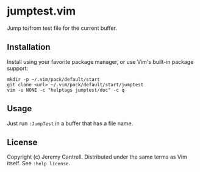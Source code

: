 # jumptest.vim

Jump to/from test file for the current buffer.

## Installation

Install using your favorite package manager, or use Vim's built-in
package support:

```
mkdir -p ~/.vim/pack/default/start
git clone <url> ~/.vim/pack/default/start/jumptest
vim -u NONE -c "helptags jumptest/doc" -c q
```

## Usage

Just run `:JumpTest` in a buffer that has a file name.

## License

Copyright (c) Jeremy Cantrell. Distributed under the same terms as Vim
itself. See `:help license`.

